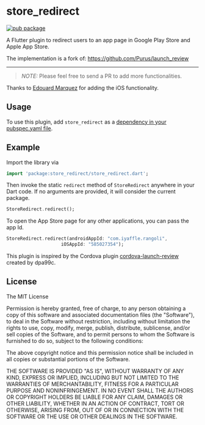 # store_redirect

[![pub package](https://img.shields.io/pub/v/launch_review.svg)](https://pub.dartlang.org/packages/store_redirect)

A Flutter plugin to redirect users to an app page in Google Play Store and Apple App Store.

The implementation is a fork of: https://github.com/Purus/launch_review

------------------------------

> *NOTE:* Please feel free to send a PR to add more functionalities.

Thanks to [Edouard Marquez](https://github.com/g123k) for adding the iOS functionality.

## Usage
To use this plugin, add `store_redirect` as a [dependency in your pubspec.yaml file](https://flutter.io/platform-plugins/).

## Example

Import the library via
``` dart
import 'package:store_redirect/store_redirect.dart'; 
```

Then invoke the static `redirect` method of `StoreRedirect` anywhere in your Dart code. If no arguments are provided, it will consider the current package.

``` dart
StoreRedirect.redirect();
```

To open the App Store page for any other applications, you can pass the app Id.

``` dart
StoreRedirect.redirect(androidAppId: "com.iyaffle.rangoli",
                    iOSAppId: "585027354");
```

This plugin is inspired by the Cordova plugin [cordova-launch-review](https://github.com/dpa99c/cordova-launch-review) created by dpa99c.

## License

The MIT License

Permission is hereby granted, free of charge, to any person obtaining a copy of this software and associated documentation files (the "Software"), to deal in the Software without restriction, including without limitation the rights to use, copy, modify, merge, publish, distribute, sublicense, and/or sell copies of the Software, and to permit persons to whom the Software is furnished to do so, subject to the following conditions:

The above copyright notice and this permission notice shall be included in all copies or substantial portions of the Software.

THE SOFTWARE IS PROVIDED "AS IS", WITHOUT WARRANTY OF ANY KIND, EXPRESS OR IMPLIED, INCLUDING BUT NOT LIMITED TO THE WARRANTIES OF MERCHANTABILITY, FITNESS FOR A PARTICULAR PURPOSE AND NONINFRINGEMENT. IN NO EVENT SHALL THE AUTHORS OR COPYRIGHT HOLDERS BE LIABLE FOR ANY CLAIM, DAMAGES OR OTHER LIABILITY, WHETHER IN AN ACTION OF CONTRACT, TORT OR OTHERWISE, ARISING FROM, OUT OF OR IN CONNECTION WITH THE SOFTWARE OR THE USE OR OTHER DEALINGS IN THE SOFTWARE.
